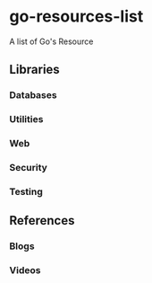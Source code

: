 # go-resources-list
A list of Go's Resource

## Libraries

### Databases

### Utilities

### Web

### Security

### Testing

## References

### Blogs

### Videos
